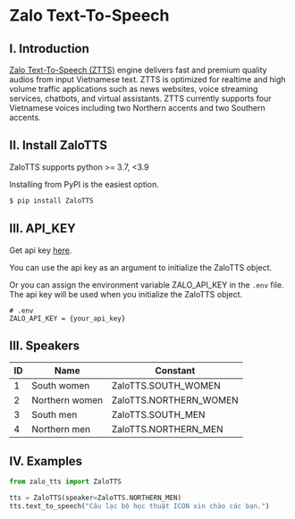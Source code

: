 # Zalo Text-To-Speech

## I. Introduction

[Zalo Text-To-Speech (ZTTS)](https://zalo.ai/docs/api/text-to-audio-converter) engine delivers fast and premium quality audios from input Vietnamese text. ZTTS is optimized for realtime and high volume traffic applications such as news websites, voice streaming services, chatbots, and virtual assistants. ZTTS currently supports four Vietnamese voices including two Northern accents and two Southern accents.

## II. Install ZaloTTS

ZaloTTS supports python >= 3.7, <3.9

Installing from PyPI is the easiest option.

```bash
$ pip install ZaloTTS
```

## III. API_KEY

Get api key [here](https://zalo.ai/docs/api/getting-started).

You can use the api key as an argument to initialize the ZaloTTS object.

Or you can assign the environment variable ZALO_API_KEY in the `.env` file. The api key will be used when you initialize the ZaloTTS object.

```plaintext
# .env
ZALO_API_KEY = {your_api_key}
```

## III. Speakers

|ID|Name          |Constant              |
|--|--------------|----------------------|
|1 |South women   |ZaloTTS.SOUTH_WOMEN   |
|2 |Northern women|ZaloTTS.NORTHERN_WOMEN|
|3 |South men     |ZaloTTS.SOUTH_MEN     |
|4 |Northern men  |ZaloTTS.NORTHERN_MEN  |

## IV. Examples

```python
from zalo_tts import ZaloTTS

tts = ZaloTTS(speaker=ZaloTTS.NORTHERN_MEN)
tts.text_to_speech("Câu lạc bộ học thuật ICON xin chào các bạn.")
```